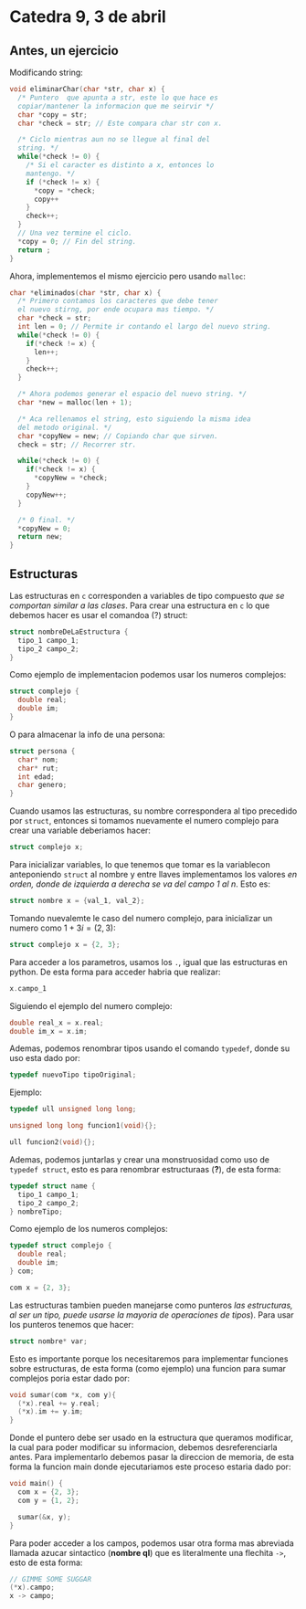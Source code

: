 # Catedra 9, 3 de abril

## Antes, un ejercicio

Modificando string:

``` c
void eliminarChar(char *str, char x) {
  /* Puntero  que apunta a str, este lo que hace es 
  copiar/mantener la informacion que me seirvir */
  char *copy = str;
  char *check = str; // Este compara char str con x.

  /* Ciclo mientras aun no se llegue al final del 
  string. */
  while(*check != 0) {
    /* Si el caracter es distinto a x, entonces lo 
    mantengo. */
    if (*check != x) {
      *copy = *check;
      copy++
    }
    check++;
  }
  // Una vez termine el ciclo.
  *copy = 0; // Fin del string.
  return ;
}

```

Ahora, implementemos el mismo ejercicio pero usando `malloc`:

``` c
char *eliminados(char *str, char x) {
  /* Primero contamos los caracteres que debe tener 
  el nuevo stirng, por ende ocupara mas tiempo. */
  char *check = str;
  int len = 0; // Permite ir contando el largo del nuevo string.
  while(*check != 0) {
    if(*check != x) {
      len++;
    }
    check++;
  }

  /* Ahora podemos generar el espacio del nuevo string. */
  char *new = malloc(len + 1);

  /* Aca rellenamos el string, esto siguiendo la misma idea 
  del metodo original. */
  char *copyNew = new; // Copiando char que sirven.
  check = str; // Recorrer str.

  while(*check != 0) {
    if(*check != x) {
      *copyNew = *check;
    }
    copyNew++;
  }

  /* 0 final. */
  *copyNew = 0;
  return new;
}
```

## Estructuras

Las estructuras en `c` corresponden a variables de tipo compuesto *que se comportan similar a las clases*. Para crear una estructura en `c` lo que debemos hacer es usar el comandoa (?) struct:

``` c
struct nombreDeLaEstructura {
  tipo_1 campo_1;
  tipo_2 campo_2;
}
```

Como ejemplo de implementacion podemos usar los numeros complejos:

``` c
struct complejo {
  double real;
  double im;
}
```

O para almacenar la info de una persona:

``` c
struct persona {
  char* nom;
  char* rut;
  int edad;
  char genero;
}
```

Cuando usamos las estructuras, su nombre correspondera al tipo precedido por `struct`, entonces si tomamos nuevamente el numero complejo para crear una variable deberiamos hacer:

``` c
struct complejo x;
```

Para inicializar variables, lo que tenemos que tomar es la variablecon anteponiendo `struct` al nombre y entre llaves implementamos los valores *en orden, donde de izquierda a derecha se va del campo 1 al n*. Esto es:

``` c
struct nombre x = {val_1, val_2};
```

Tomando nuevalemte le caso del numero complejo, para inicializar un numero como $1 + 3i = (2,3)$:

``` c
struct complejo x = {2, 3};
```

Para acceder a los parametros, usamos los `.`, igual que las estructuras en python. De esta forma para acceder habria que realizar:

``` c
x.campo_1 
```

Siguiendo el ejemplo del numero complejo:

``` c
double real_x = x.real;
double im_x = x.im;
```

Ademas, podemos renombrar tipos usando el comando  `typedef`, donde su uso esta dado por:

``` c
typedef nuevoTipo tipoOriginal;
```

Ejemplo:

``` c
typedef ull unsigned long long;

unsigned long long funcion1(void){};

ull funcion2(void){};
```

Ademas, podemos juntarlas y crear una monstruosidad como uso de `typedef struct`, esto es para renombrar estructuraas (**?**), de esta forma:

``` c
typedef struct name {
  tipo_1 campo_1;
  tipo_2 campo_2;
} nombreTipo;
```

Como ejemplo de los numeros complejos:

``` c
typedef struct complejo {
  double real;
  double im;
} com;

com x = {2, 3};
```

Las estructuras tambien pueden manejarse como punteros *las estructuras, al ser un tipo, puede usarse la mayoria de operaciones de tipos*). Para usar los punteros tenemos que hacer:

``` c  
struct nombre* var;
```

Esto es importante porque los necesitaremos para implementar funciones sobre estructuras, de esta forma (como ejemplo) una funcion para sumar complejos poria estar dado por:

``` c
void sumar(com *x, com y){
  (*x).real += y.real;
  (*x).im += y.im;
}
```

Donde el puntero debe ser usado en la estructura que queramos modificar, la cual para poder modificar su informacion, debemos desreferenciarla antes. Para implementarlo debemos pasar la direccion de memoria, de esta forma la funcion main donde ejecutariamos este proceso estaria dado por:

``` c
void main() {
  com x = {2, 3};
  com y = {1, 2};

  sumar(&x, y);
}
```

Para poder acceder a los campos, podemos usar otra forma mas abreviada llamada azucar sintactico (**nombre ql**) que es literalmente una flechita `->`, esto de esta forma:

``` c
// GIMME SOME SUGGAR
(*x).campo;
x -> campo;
```

